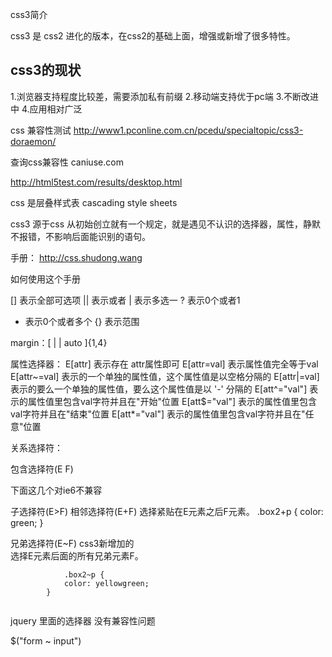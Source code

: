 css3简介

css3 是 css2 进化的版本，在css2的基础上面，增强或新增了很多特性。

## css3的现状
1.浏览器支持程度比较差，需要添加私有前缀
2.移动端支持优于pc端
3.不断改进中
4.应用相对广泛

css 兼容性测试
http://www1.pconline.com.cn/pcedu/specialtopic/css3-doraemon/

查询css兼容性
caniuse.com

http://html5test.com/results/desktop.html


css 是层叠样式表  cascading style sheets

css3 源于css 从初始创立就有一个规定，就是遇见不认识的选择器，属性，静默不报错，不影响后面能识别的语句。





手册：
http://css.shudong.wang

如何使用这个手册

[] 表示全部可选项
|| 表示或者
| 表示多选一
? 表示0个或者1
* 表示0个或者多个
{} 表示范围

margin：[ <length> | <percentage> | auto ]{1,4}

属性选择器：
E[attr] 表示存在 attr属性即可
E[attr=val] 表示属性值完全等于val
E[attr~=val] 表示的一个单独的属性值，这个属性值是以空格分隔的
E[attr|=val] 表示的要么一个单独的属性值，要么这个属性值是以 '-' 分隔的
E[att^="val"] 表示的属性值里包含val字符并且在"开始"位置
E[att$="val"] 表示的属性值里包含val字符并且在"结束"位置
E[att*="val"] 表示的属性值里包含val字符并且在"任意"位置


关系选择符：

包含选择符(E F)


下面这几个对ie6不兼容

子选择符(E>F)
相邻选择符(E+F)  选择紧贴在E元素之后F元素。
        .box2+p {
            color: green;
        }

兄弟选择符(E~F) css3新增加的  
    选择E元素后面的所有兄弟元素F。
```
            .box2~p {
            color: yellowgreen;
        }
        
```

jquery 里面的选择器 没有兼容性问题

$("form ~ input")